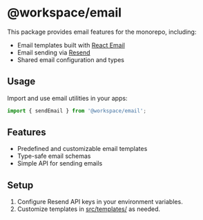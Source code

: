 # @workspace/email

This package provides email features for the monorepo, including:

- Email templates built with [React Email](https://react.email/)
- Email sending via [Resend](https://resend.com/)
- Shared email configuration and types

## Usage

Import and use email utilities in your apps:

```ts
import { sendEmail } from '@workspace/email';
```

## Features

- Predefined and customizable email templates
- Type-safe email schemas
- Simple API for sending emails

## Setup

1. Configure Resend API keys in your environment variables.
2. Customize templates in [src/templates/](src/templates/) as needed.

